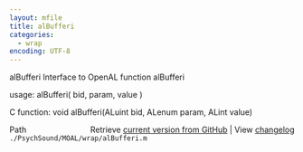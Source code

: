 ```yaml
---
layout: mfile
title: alBufferi
categories:
  - wrap
encoding: UTF-8
---
```


alBufferi  Interface to OpenAL function alBufferi

usage:  alBufferi\( bid, param, value \)

C function:  void alBufferi\(ALuint bid, ALenum param, ALint value\)


<div class="code_header" style="text-align:right;">
  <span style="float:left;">Path&nbsp;&nbsp;</span> <span class="counter">Retrieve <a href=
  "https://raw.github.com/Psychtoolbox-3/Psychtoolbox-3/beta/./PsychSound/MOAL/wrap/alBufferi.m">current version from GitHub</a> | View <a href=
  "https://github.com/Psychtoolbox-3/Psychtoolbox-3/commits/beta/./PsychSound/MOAL/wrap/alBufferi.m">changelog</a></span>
</div>
<div class="code">
  <code>./PsychSound/MOAL/wrap/alBufferi.m</code>
</div>
